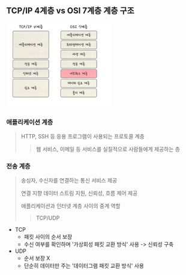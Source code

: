 ## TCP/IP 4계층 vs OSI 7계층 계층 구조

![img.png](img.png)

### 애플리케이션 계층
> HTTP, SSH 등 응용 프로그램이 사용되는 프로토콜 계층
> > 웹 서비스, 이메일 등 서비스를 실질적으로 사람들에게 제공하는 층

### 전송 계층
> 송싱자, 수신자를 연결하는 통신 서비스 제공
> 
> 연결 지향 데이터 스트림 지원, 신뢰성, 흐름 제어 제공
> 
> 애플리케이션과 인터넷 계층 사이의 중계 역할
> > TCP/UDP
- TCP 
  - 패킷 사이의 순서 보장
  - 수신 여부를 확인하며 '가상회성 패킷 교환 방식' 사용 -> 신뢰성 구축
- UDP
  - 순서 보장 X
  - 단순히 데이터만 주는 '데이터그램 패킷 교환 방식' 사용